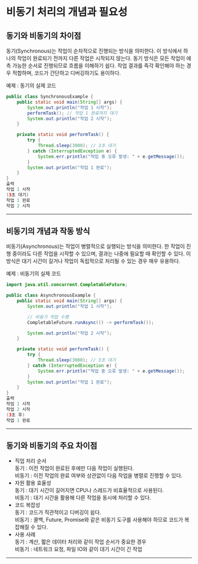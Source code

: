 # 비동기 처리의 개념과 필요성
## 동기와 비동기의 차이점
동기(Synchronous)는 작업이 순차적으로 진행되는 방식을 의미한다. 이 방식에서 하나의 작업이 완료되기 전까지 다른 작업은 시작되지 않는다.
동기 방식은 모든 작업이 에측 가능한 순서로 진행되므로 흐름을 이해하기 쉽다. 작업 결과를 즉각 확인해야 하는 경우 적합하며, 코드가 간단하고 디버깅하기도 용이하다.

예제 : 동기의 실제 코드
```java
public class SynchronousExample {
    public static void main(String[] args) {
        System.out.println("작업 1 시작");
        performTask(); // 작업 1 완료까지 대기
        System.out.println("작업 2 시작");
    }

    private static void performTask() {
        try {
            Thread.sleep(3000); // 3초 대기
        } catch (InterruptedException e) {
            System.err.println("작업 중 오류 발생: " + e.getMessage());
        }
        System.out.println("작업 1 완료");
    }
}
출력
작업 1 시작
(3초 대기)
작업 1 완료
작업 2 시작
```
-------------
## 비동기의 개념과 작동 방식
비동기(Asynchronous)는 작업이 병렬적으로 실행되는 방식을 의미한다. 한 작업이 진행 중이라도 다른 작업을 시작할 수 있으며, 결과는 나중에 필요할 때 확인할 수 있다.
이 방식은 대기 시간이 길거나 작업이 독립적으로 처리될 수 있는 경우 매우 유용하다.

예제 : 비동기의 실제 코드
```java
import java.util.concurrent.CompletableFuture;

public class AsynchronousExample {
    public static void main(String[] args) {
        System.out.println("작업 1 시작");

        // 비동기 작업 수행
        CompletableFuture.runAsync(() -> performTask());

        System.out.println("작업 2 시작");
    }

    private static void performTask() {
        try {
            Thread.sleep(3000); // 3초 대기
        } catch (InterruptedException e) {
            System.err.println("작업 중 오류 발생: " + e.getMessage());
        }
        System.out.println("작업 1 완료");
    }
}
출력
작업 1 시작
작업 2 시작
(3초 후)
작업 1 완료
```
--------
## 동기와 비동기의 주요 차이점
+ 직업 처리 순서<br>
  동기 : 이전 작업이 완료된 후에만 다음 작업이 실행된다.<br>
  비동기 : 이전 작업의 완료 여부와 상관없이 다음 작업을 병렬로 진행할 수 있다.
+ 자원 활용 효율성<br>
  동기 : 대기 시간이 길어지면 CPU나 스레드가 비효율적으로 사용된다.<br>
  비동기 : 대기 시간을 활용해 다른 작업을 동시에 처리할 수 있다.
+ 코드 복잡성<br>
  동기 : 코드가 직관적이고 디버깅이 쉽다.<br>
  비동기 : 콜백, Future, Promise와 같은 비동기 도구를 사용해야 하므로 코드가 복잡해질 수 있다.
+ 사용 사례<br>
  동기 : 계산, 짧은 데이터 처리와 같이 작업 순서가 중요한 경우<br>
  비동기 : 네트워크 요청, 파일 IO와 같이 대기 시간이 긴 작업

------------------
